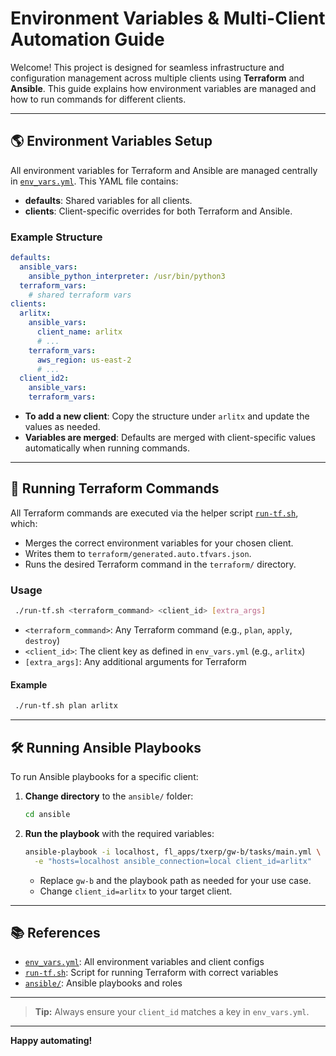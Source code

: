 # Environment Variables & Multi-Client Automation Guide

Welcome! This project is designed for seamless infrastructure and configuration management across multiple clients using **Terraform** and **Ansible**. This guide explains how environment variables are managed and how to run commands for different clients.

---

## 🌎 Environment Variables Setup

All environment variables for Terraform and Ansible are managed centrally in [`env_vars.yml`](./env_vars.yml). This YAML file contains:

- **defaults**: Shared variables for all clients.
- **clients**: Client-specific overrides for both Terraform and Ansible.

### Example Structure

```yaml
defaults:
  ansible_vars:
    ansible_python_interpreter: /usr/bin/python3
  terraform_vars:
    # shared terraform vars
clients:
  arlitx:
    ansible_vars:
      client_name: arlitx
      # ...
    terraform_vars:
      aws_region: us-east-2
      # ...
  client_id2:
    ansible_vars:
    terraform_vars:
```

- **To add a new client**: Copy the structure under `arlitx` and update the values as needed.
- **Variables are merged**: Defaults are merged with client-specific values automatically when running commands.

---

## 🚀 Running Terraform Commands

All Terraform commands are executed via the helper script [`run-tf.sh`](./run-tf.sh), which:

- Merges the correct environment variables for your chosen client.
- Writes them to `terraform/generated.auto.tfvars.json`.
- Runs the desired Terraform command in the `terraform/` directory.

### Usage

```bash
 ./run-tf.sh <terraform_command> <client_id> [extra_args]
```

- `<terraform_command>`: Any Terraform command (e.g., `plan`, `apply`, `destroy`)
- `<client_id>`: The client key as defined in `env_vars.yml` (e.g., `arlitx`)
- `[extra_args]`: Any additional arguments for Terraform

#### Example

```bash
 ./run-tf.sh plan arlitx
```

---

## 🛠️ Running Ansible Playbooks

To run Ansible playbooks for a specific client:

1. **Change directory** to the `ansible/` folder:
   ```bash
   cd ansible
   ```
2. **Run the playbook** with the required variables:
   ```bash
   ansible-playbook -i localhost, fl_apps/txerp/gw-b/tasks/main.yml \
     -e "hosts=localhost ansible_connection=local client_id=arlitx"
   ```
   - Replace `gw-b` and the playbook path as needed for your use case.
   - Change `client_id=arlitx` to your target client.

---

## 📚 References

- [`env_vars.yml`](./env_vars.yml): All environment variables and client configs
- [`run-tf.sh`](./run-tf.sh): Script for running Terraform with correct variables
- [`ansible/`](./ansible/): Ansible playbooks and roles

---

> **Tip:** Always ensure your `client_id` matches a key in `env_vars.yml`.

---

**Happy automating!**
